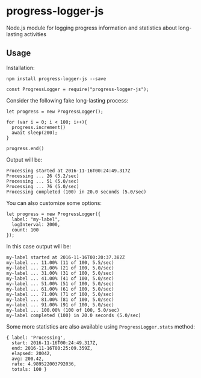 # progress-logger-js
Node.js module for logging progress information and statistics about long-lasting activities


## Usage

Installation:

    npm install progress-logger-js --save

    const ProgressLogger = require("progress-logger-js");


Consider the following fake long-lasting process:

    let progress = new ProgressLogger();

    for (var i = 0; i < 100; i++){
      progress.increment()
      await sleep(200);
    }

    progress.end()

Output will be:

    Processing started at 2016-11-16T00:24:49.317Z
    Processing ... 26 (5.2/sec)
    Processing ... 51 (5.0/sec)
    Processing ... 76 (5.0/sec)
    Processing completed (100) in 20.0 seconds (5.0/sec)


You can also customize some options:

    let progress = new ProgressLogger({
      label: "my-label",
      logInterval: 2000,
      count: 100
    });

In this case output will be:

    my-label started at 2016-11-16T00:20:37.382Z
    my-label ... 11.00% (11 of 100, 5.5/sec)
    my-label ... 21.00% (21 of 100, 5.0/sec)
    my-label ... 31.00% (31 of 100, 5.0/sec)
    my-label ... 41.00% (41 of 100, 5.0/sec)
    my-label ... 51.00% (51 of 100, 5.0/sec)
    my-label ... 61.00% (61 of 100, 5.0/sec)
    my-label ... 71.00% (71 of 100, 5.0/sec)
    my-label ... 81.00% (81 of 100, 5.0/sec)
    my-label ... 91.00% (91 of 100, 5.0/sec)
    my-label ... 100.00% (100 of 100, 5.0/sec)
    my-label completed (100) in 20.0 seconds (5.0/sec)

Some more statistics are also available using `ProgressLogger.stats` method:

    { label: 'Processing',
      start: 2016-11-16T00:24:49.317Z,
      end: 2016-11-16T00:25:09.359Z,
      elapsed: 20042,
      avg: 200.42,
      rate: 4.989522003792036,
      totals: 100 }
